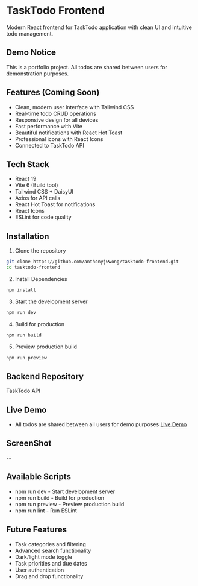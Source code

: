 # TaskTodo Frontend

Modern React frontend for TaskTodo application with clean UI and intuitive todo management.

## Demo Notice

This is a portfolio project. All todos are shared between users for demonstration purposes.

## Features (Coming Soon)

- Clean, modern user interface with Tailwind CSS
- Real-time todo CRUD operations
- Responsive design for all devices
- Fast performance with Vite
- Beautiful notifications with React Hot Toast
- Professional icons with React Icons
- Connected to TaskTodo API

## Tech Stack

- React 19
- Vite 6 (Build tool)
- Tailwind CSS + DaisyUI
- Axios for API calls
- React Hot Toast for notifications
- React Icons
- ESLint for code quality

## Installation

1. Clone the repository

```bash
git clone https://github.com/anthonyjwwong/tasktodo-frontend.git
cd tasktodo-frontend
```

2. Install Dependencies

```bash
npm install
```

3. Start the development server

```bash
npm run dev
```

4. Build for production

```bash
npm run build
```

5. Preview production build

```bash
npm run preview
```

## Backend Repository

TaskTodo API

## Live Demo

* All todos are shared between all users for demo purposes
[Live Demo](https://taskproductivity-frontend.vercel.app)

## ScreenShot

--

## Available Scripts

- npm run dev - Start development server
- npm run build - Build for production
- npm run preview - Preview production build
- npm run lint - Run ESLint

## Future Features

- Task categories and filtering
- Advanced search functionality
- Dark/light mode toggle
- Task priorities and due dates
- User authentication
- Drag and drop functionality
